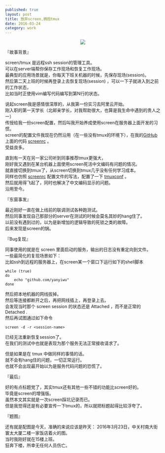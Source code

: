 ```yaml
---
published: true
layout: post
title: 放弃screen,拥抱tmux
date: 2016-03-24
category: work
---
```


<center>        
<img src="http://7viirv.com1.z0.glb.clouddn.com/firehazard.jpg" class="photo"></img>      
</center>        

『故事背景』  
  
screen/tmux 是远程ssh session的管理工具。  
可以在server端帮你保存工作现场和恢复工作现场。  
最典型的应用场景就是，你每天下班关机器的时候，先保存现场(session)。  
然后第二天上班的时候再登录上去恢复现场(session) ，可以一下子就进入到之前的工作状态，  
比如当时正使用vim编写代码编写到第N行的状态。  
  
说起screen我是感情很深厚的，从我第一份实习去阿里云开始。  
刚入职的第一天学长（北邮亲学长，对我帮助很大，也算是我生命中遇到的贵人之一）  
传授给我一份screen配置，然后叫我开始养成使用screen在服务器上面开发的习惯。  
screen的配置文件我现在仍然沿用（在一些没有tmux的环境下），在我的[GitHub]上面的代码 [screenrc] 。  
受益良多。  
  
直到有一天在另一家公司听到同事推荐tmux更强大，  
刚好我又遇到在某台机器上面使用screen死活中文编码有问题的情况。  
就直接切换到tmux了，从screen切换到tmux几乎没有任何学习成本。  
同样也仿照 [screenrc] 配置文件的写法，配置了一下 [tmuxconf] 。  
然后就用得飞起了，同时也解决了中文编码显示的问题。  
沿用至今。  
  
『东窗事发』  
  
最近刚好一直在做上线前的联调测试各种跑测试。  
然后同事发现自己那部分的server在测试的时候会莫名其妙的hang住了。  
以前没有遇到过的，以为是新增加的逻辑导致的死锁之类的故障。  
后来发现是screen的锅。
  
『Bug复现』  
  
同事使用的就是在 screen 里面启动的服务，输出的日志没有重定向到文件。  
一些最简化的复现场景如下：     
比如ssh到远程的服务器上，在screen某一个窗口下运行如下的shell脚本  
  
```  
while (true)  
do  
    echo "github.com/yanyiwu"  
done  
```  
  
然后把本地机器的网线拔掉。  
然后等连接都断开之后，再把网线插上，再登录上去。  
会发现当时那个 screen session 的状态还是 Attached ，而不是正常的 Detached .  
然后再试图通过如下命令  
  
```  
screen -d -r <session-name>  
```   
  
已经无法重新恢复session了。  
在我们的测试中也就是表现为那个服务无法正常接收请求了。  
  
但是如果是在 tmux 中做同样的事情的话。  
就不会有hang住的问题，一切正常运行。  
也就不会出现最开始以为是服务代码问题的恐慌了。  
  
『最后』  
  
好的有点标题党了，其实tmux还有其他一些不错的功能比screen好的。  
毕竟是screen的增强版。  
虽然本文其实就是一次screen踩坑记录而已。  
但是我觉得还是有必要宣传一下tmux的，所以就把标题起得比较浮夸了。  

『题图』
  
还有就是配图是今天，准确的来说应该是昨天：
2016年3月23日，中关村南大街寰太大厦二楼一家饭店着火的图。  
当时我刚好就在15楼上班。  
狂奔下楼，所幸无任何人员伤亡。  
  
[screenrc]:https://github.com/yanyiwu/etc/blob/master/linux/.screenrc  
[tmuxconf]:https://github.com/yanyiwu/etc/blob/master/linux/.tmux.conf  
[GitHub]:https://github.conf/yanyiwu
